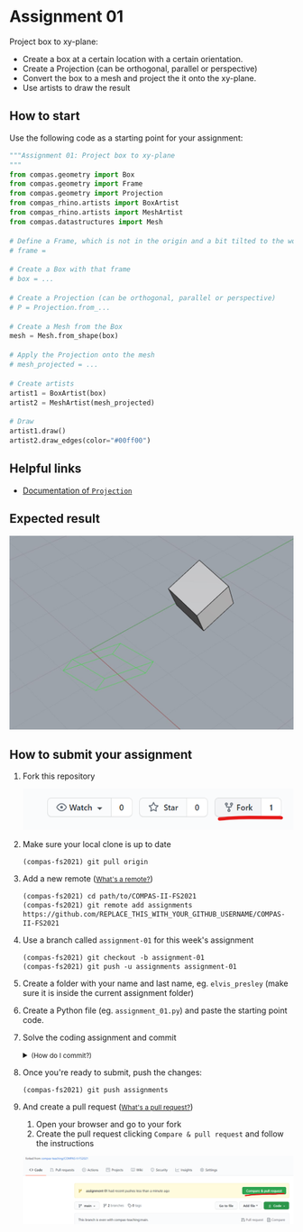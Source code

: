 # Assignment 01

Project box to xy-plane:

* Create a box at a certain location with a certain orientation.
* Create a Projection (can be orthogonal, parallel or perspective)
* Convert the box to a mesh and project the it onto the xy-plane.
* Use artists to draw the result

## How to start

Use the following code as a starting point for your assignment:

```python
"""Assignment 01: Project box to xy-plane
"""
from compas.geometry import Box
from compas.geometry import Frame
from compas.geometry import Projection
from compas_rhino.artists import BoxArtist
from compas_rhino.artists import MeshArtist
from compas.datastructures import Mesh

# Define a Frame, which is not in the origin and a bit tilted to the world frame
# frame =

# Create a Box with that frame
# box = ...

# Create a Projection (can be orthogonal, parallel or perspective)
# P = Projection.from_...

# Create a Mesh from the Box
mesh = Mesh.from_shape(box)

# Apply the Projection onto the mesh
# mesh_projected = ...

# Create artists
artist1 = BoxArtist(box)
artist2 = MeshArtist(mesh_projected)

# Draw
artist1.draw()
artist2.draw_edges(color="#00ff00")

```

## Helpful links

* [Documentation of `Projection`](https://compas.dev/compas/latest/api/generated/compas.geometry.Projection.html?highlight=projection#compas.geometry.Projection)

## Expected result

![The result](project_box.jpg)

## How to submit your assignment

1. Fork this repository

    ![How to fork a repo](../../.github/fork.png)

2. Make sure your local clone is up to date

       (compas-fs2021) git pull origin

3. Add a new remote (<small>[What's a remote?](https://docs.github.com/en/github/using-git/about-remote-repositories)</small>)

       (compas-fs2021) cd path/to/COMPAS-II-FS2021
       (compas-fs2021) git remote add assignments https://github.com/REPLACE_THIS_WITH_YOUR_GITHUB_USERNAME/COMPAS-II-FS2021

4. Use a branch called `assignment-01` for this week's assignment

       (compas-fs2021) git checkout -b assignment-01
       (compas-fs2021) git push -u assignments assignment-01

5. Create a folder with your name and last name, eg. `elvis_presley` (make sure it is inside the current assignment folder)
6. Create a Python file (eg. `assignment_01.py`) and paste the starting point code.
7. Solve the coding assignment and commit
    <details><summary><small>(How do I commit?)</small></summary>
    <p>

    Usually, commits are done from a visual client or VS code,
    but you can also commit your changes from the command line:

       (compas-fs2021) git add lecture_02/assignment_01/elvis_presley/\* && git commit -m "hello world"

    
    </p>
    </details>

8. Once you're ready to submit, push the changes:

       (compas-fs2021) git push assignments

9. And create a pull request (<small>[What's a pull request?](https://docs.github.com/en/github/collaborating-with-issues-and-pull-requests/about-pull-requests)</small>)

    1. Open your browser and go to your fork
    2. Create the pull request clicking `Compare & pull request` and follow the instructions

    ![Start a pull request](../../.github/pull-request.png)

